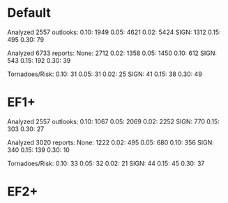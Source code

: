 # Default
Analyzed 2557 outlooks:
0.10: 1949
0.05: 4621
0.02: 5424
SIGN: 1312
0.15: 495
0.30: 79

Analyzed 6733 reports:
None: 2712
0.02: 1358
0.05: 1450
0.10: 612
SIGN: 543
0.15: 192
0.30: 39

Tornadoes/Risk:
0.10: 31
0.05: 31
0.02: 25
SIGN: 41
0.15: 38
0.30: 49

# EF1+
Analyzed 2557 outlooks:
0.10: 1067
0.05: 2069
0.02: 2252
SIGN: 770
0.15: 303
0.30: 27

Analyzed 3020 reports:
None: 1222
0.02: 495
0.05: 680
0.10: 356
SIGN: 340
0.15: 139
0.30: 10

Tornadoes/Risk:
0.10: 33
0.05: 32
0.02: 21
SIGN: 44
0.15: 45
0.30: 37

# EF2+